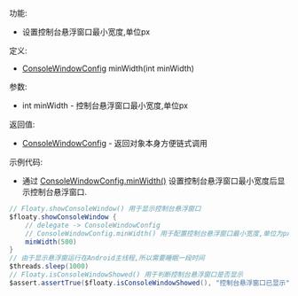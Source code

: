 功能:

+ 设置控制台悬浮窗口最小宽度,单位px

定义:

+ [ConsoleWindowConfig](/API/Floaty/ConsoleWindowConfig/README.md) minWidth(int minWidth)

参数:

+ int minWidth - 控制台悬浮窗口最小宽度,单位px

返回值:

+ [ConsoleWindowConfig](/API/Floaty/ConsoleWindowConfig/README.md) - 返回对象本身方便链式调用

示例代码:

+ 通过 [ConsoleWindowConfig.minWidth()](/API/Floaty/ConsoleWindowConfig/README.md?id=minWidth)
  设置控制台悬浮窗口最小宽度后显示控制台悬浮窗口.

```groovy
// Floaty.showConsoleWindow() 用于显示控制台悬浮窗口
$floaty.showConsoleWindow {
    // delegate -> ConsoleWindowConfig
    // ConsoleWindowConfig.minWidth() 用于配置控制台悬浮窗口最小宽度,单位为px
    minWidth(500)
}
// 由于显示悬浮窗运行在Android主线程,所以需要睡眠一段时间
$threads.sleep(1000)
// Floaty.isConsoleWindowShowed() 用于判断控制台悬浮窗口是否显示
$assert.assertTrue($floaty.isConsoleWindowShowed(), "控制台悬浮窗口已显示")
```